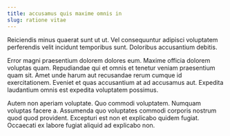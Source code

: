 ```yaml
---
title: accusamus quis maxime omnis in
slug: ratione vitae
---
```


Reiciendis minus quaerat sunt ut ut. Vel consequuntur adipisci voluptatem perferendis velit incidunt temporibus sunt. Doloribus accusantium debitis.

Error magni praesentium dolorem dolores eum. Maxime officia dolorem voluptas quam. Repudiandae qui et omnis et tenetur veniam praesentium quam sit. Amet unde harum aut recusandae rerum cumque id exercitationem. Eveniet et quas accusantium at ad accusamus aut. Expedita laudantium omnis est expedita voluptatem possimus.

Autem non aperiam voluptate. Quo commodi voluptatem. Numquam voluptas facere a. Assumenda quo voluptates commodi corporis nostrum quod quod provident. Excepturi est non et explicabo quidem fugiat. Occaecati ex labore fugiat aliquid ad explicabo non.
